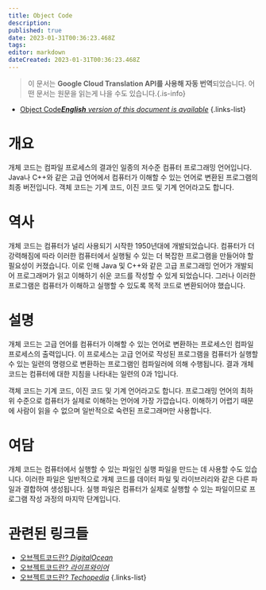 ```yaml
---
title: Object Code
description: 
published: true
date: 2023-01-31T00:36:23.468Z
tags: 
editor: markdown
dateCreated: 2023-01-31T00:36:23.468Z
---
```


> 이 문서는 **Google Cloud Translation API를 사용해 자동 번역**되었습니다.
어떤 문서는 원문을 읽는게 나을 수도 있습니다.{.is-info}
- [Object Code***English** version of this document is available*](/en/Knowledge-base/Dictionary/object-code)
{.links-list}


# 개요
개체 코드는 컴파일 프로세스의 결과인 일종의 저수준 컴퓨터 프로그래밍 언어입니다. Java나 C++와 같은 고급 언어에서 컴퓨터가 이해할 수 있는 언어로 변환된 프로그램의 최종 버전입니다. 객체 코드는 기계 코드, 이진 코드 및 기계 언어라고도 합니다.

# 역사
개체 코드는 컴퓨터가 널리 사용되기 시작한 1950년대에 개발되었습니다. 컴퓨터가 더 강력해짐에 따라 이러한 컴퓨터에서 실행될 수 있는 더 복잡한 프로그램을 만들어야 할 필요성이 커졌습니다. 이로 인해 Java 및 C++와 같은 고급 프로그래밍 언어가 개발되어 프로그래머가 읽고 이해하기 쉬운 코드를 작성할 수 있게 되었습니다. 그러나 이러한 프로그램은 컴퓨터가 이해하고 실행할 수 있도록 목적 코드로 변환되어야 했습니다.

# 설명
개체 코드는 고급 언어를 컴퓨터가 이해할 수 있는 언어로 변환하는 프로세스인 컴파일 프로세스의 출력입니다. 이 프로세스는 고급 언어로 작성된 프로그램을 컴퓨터가 실행할 수 있는 일련의 명령으로 변환하는 프로그램인 컴파일러에 의해 수행됩니다. 결과 개체 코드는 컴퓨터에 대한 지침을 나타내는 일련의 0과 1입니다.

객체 코드는 기계 코드, 이진 코드 및 기계 언어라고도 합니다. 프로그래밍 언어의 최하위 수준으로 컴퓨터가 실제로 이해하는 언어에 가장 가깝습니다. 이해하기 어렵기 때문에 사람이 읽을 수 없으며 일반적으로 숙련된 프로그래머만 사용합니다.

# 여담
개체 코드는 컴퓨터에서 실행할 수 있는 파일인 실행 파일을 만드는 데 사용할 수도 있습니다. 이러한 파일은 일반적으로 개체 코드를 데이터 파일 및 라이브러리와 같은 다른 파일과 결합하여 생성됩니다. 실행 파일은 컴퓨터가 실제로 실행할 수 있는 파일이므로 프로그램 작성 과정의 마지막 단계입니다.

# 관련된 링크들
- [오브젝트코드란? *DigitalOcean*](https://www.digitalocean.com/community/tutorials/what-is-object-code)
- [오브젝트코드란? *라이프와이어*](https://www.lifewire.com/what-is-object-code-2626131)
- [오브젝트코드란? *Techopedia*](https://www.techopedia.com/definition/13999/object-code)
{.links-list}